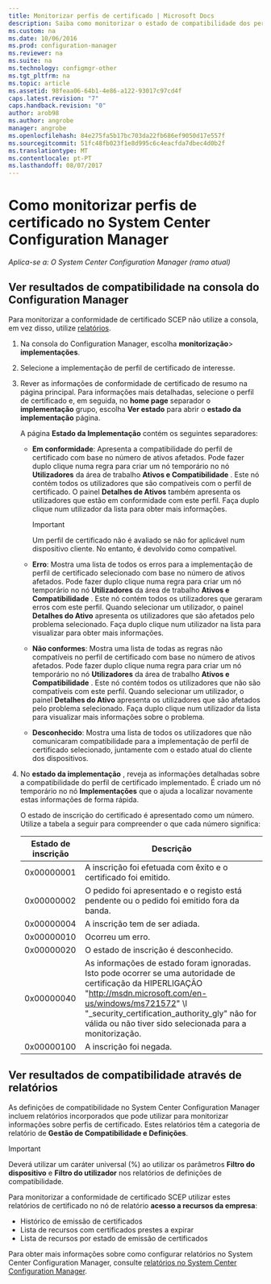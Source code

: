 ```yaml
---
title: Monitorizar perfis de certificado | Microsoft Docs
description: Saiba como monitorizar o estado de compatibilidade dos perfis de certificado do System Center Configuration Manager.
ms.custom: na
ms.date: 10/06/2016
ms.prod: configuration-manager
ms.reviewer: na
ms.suite: na
ms.technology: configmgr-other
ms.tgt_pltfrm: na
ms.topic: article
ms.assetid: 98feaa06-64b1-4e86-a122-93017c97cd4f
caps.latest.revision: "7"
caps.handback.revision: "0"
author: arob98
ms.author: angrobe
manager: angrobe
ms.openlocfilehash: 84e275fa5b17bc703da22fb686ef9050d17e557f
ms.sourcegitcommit: 51fc48fb023f1e8d995c6c4eacfda7dbec4d0b2f
ms.translationtype: MT
ms.contentlocale: pt-PT
ms.lasthandoff: 08/07/2017
---
```

# <a name="how-to-monitor-certificate-profiles-in-system-center-configuration-manager"></a>Como monitorizar perfis de certificado no System Center Configuration Manager

*Aplica-se a: O System Center Configuration Manager (ramo atual)*


##  <a name="view-compliance-results-in-the-configuration-manager-console"></a>Ver resultados de compatibilidade na consola do Configuration Manager  

Para monitorizar a conformidade de certificado SCEP não utilize a consola, em vez disso, utilize [relatórios](#view-compliance-results-by-using-reports). 

1.  Na consola do Configuration Manager, escolha **monitorização**>  **implementações**.  

3.  Selecione a implementação de perfil de certificado de interesse.  

4.  Rever as informações de conformidade de certificado de resumo na página principal. Para informações mais detalhadas, selecione o perfil de certificado e, em seguida, no **home page** separador o **implementação** grupo, escolha **Ver estado** para abrir o **estado da implementação** página.  

     A página **Estado da Implementação** contém os seguintes separadores:  

    -   **Em conformidade**: Apresenta a compatibilidade do perfil de certificado com base no número de ativos afetados. Pode fazer duplo clique numa regra para criar um nó temporário no nó **Utilizadores** da área de trabalho **Ativos e Compatibilidade** . Este nó contém todos os utilizadores que são compatíveis com o perfil de certificado. O painel **Detalhes de Ativos** também apresenta os utilizadores que estão em conformidade com este perfil. Faça duplo clique num utilizador da lista para obter mais informações.  

        > [!IMPORTANT]  
        >  Um perfil de certificado não é avaliado se não for aplicável num dispositivo cliente. No entanto, é devolvido como compatível.  

    -   **Erro**: Mostra uma lista de todos os erros para a implementação de perfil de certificado selecionado com base no número de ativos afetados. Pode fazer duplo clique numa regra para criar um nó temporário no nó **Utilizadores** da área de trabalho **Ativos e Compatibilidade** . Este nó contém todos os utilizadores que geraram erros com este perfil. Quando selecionar um utilizador, o painel **Detalhes do Ativo** apresenta os utilizadores que são afetados pelo problema selecionado. Faça duplo clique num utilizador na lista para visualizar para obter mais informações.  

    -   **Não conformes**: Mostra uma lista de todas as regras não compatíveis no perfil de certificado com base no número de ativos afetados. Pode fazer duplo clique numa regra para criar um nó temporário no nó **Utilizadores** da área de trabalho **Ativos e Compatibilidade** . Este nó contém todos os utilizadores que não são compatíveis com este perfil. Quando selecionar um utilizador, o painel **Detalhes do Ativo** apresenta os utilizadores que são afetados pelo problema selecionado. Faça duplo clique num utilizador da lista para visualizar mais informações sobre o problema.  

    -   **Desconhecido**: Mostra uma lista de todos os utilizadores que não comunicaram compatibilidade para a implementação de perfil de certificado selecionado, juntamente com o estado atual do cliente dos dispositivos.  

5.  No **estado da implementação** , reveja as informações detalhadas sobre a compatibilidade do perfil de certificado implementado. É criado um nó temporário no nó **Implementações** que o ajuda a localizar novamente estas informações de forma rápida.  

     O estado de inscrição do certificado é apresentado como um número. Utilize a tabela a seguir para compreender o que cada número significa:  

    |Estado de inscrição|Descrição|  
    |-----------------------|-----------------|  
    |0x00000001|A inscrição foi efetuada com êxito e o certificado foi emitido.|  
    |0x00000002|O pedido foi apresentado e o registo está pendente ou o pedido foi emitido fora da banda.|  
    |0x00000004|A inscrição tem de ser adiada.|  
    |0x00000010|Ocorreu um erro.|  
    |0x00000020|O estado de inscrição é desconhecido.|  
    |0x00000040|As informações de estado foram ignoradas. Isto pode ocorrer se uma autoridade de certificação da HIPERLIGAÇÃO "http://msdn.microsoft.com/en-us/windows/ms721572" \l "_security_certification_authority_gly" não for válida ou não tiver sido selecionada para a monitorização.|  
    |0x00000100|A inscrição foi negada.|  

##  <a name="view-compliance-results-by-using-reports"></a>Ver resultados de compatibilidade através de relatórios

 As definições de compatibilidade no System Center Configuration Manager incluem relatórios incorporados que pode utilizar para monitorizar informações sobre perfis de certificado. Estes relatórios têm a categoria de relatório de **Gestão de Compatibilidade e Definições**.  

> [!IMPORTANT]  
>  Deverá utilizar um caráter universal (%) ao utilizar os parâmetros **Filtro do dispositivo** e **Filtro do utilizador** nos relatórios de definições de compatibilidade.  

Para monitorizar a conformidade de certificado SCEP utilizar estes relatórios de certificado no nó de relatório **acesso a recursos da empresa**:  

 -   Histórico de emissão de certificados  
 -   Lista de recursos com certificados prestes a expirar  
 -   Lista de recursos por estado de emissão de certificados  



 Para obter mais informações sobre como configurar relatórios no System Center Configuration Manager, consulte [relatórios no System Center Configuration Manager](../../core/servers/manage/reporting.md).  
